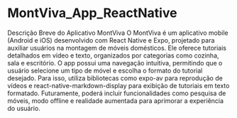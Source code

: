 # MontViva_App_ReactNative
 Descrição Breve do Aplicativo MontViva O MontViva é um aplicativo mobile (Android e iOS) desenvolvido com React Native e Expo, projetado para auxiliar usuários na montagem de móveis domésticos. Ele oferece tutoriais detalhados em vídeo e texto, organizados por categorias como cozinha, sala e escritório.  O app possui uma navegação intuitiva, permitindo que o usuário selecione um tipo de móvel e escolha o formato do tutorial desejado. Para isso, utiliza bibliotecas como expo-av para reprodução de vídeos e react-native-markdown-display para exibição de tutoriais em texto formatado.  Futuramente, poderá incluir funcionalidades como pesquisa de móveis, modo offline e realidade aumentada para aprimorar a experiência do usuário.
